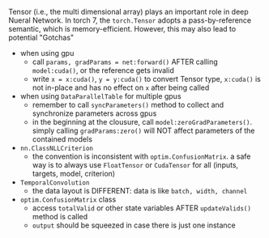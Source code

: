 Tensor (i.e., the multi dimensional array) plays an important role in deep Nueral Network. 
In torch 7, the `torch.Tensor` adopts a pass-by-reference semantic, which is memory-efficient. 
However, this may also lead to potential "Gotchas"
* when using gpu
  * call `params, gradParams = net:forward()` AFTER calling `model:cuda()`, or the reference gets invalid
  * write `x = x:cuda()`, `y = y:cuda()` to convert Tensor type, `x:cuda()` is not in-place and has no effect on `x` after being called
* when using `DataParallelTable` for multiple gpus
  * remember to call `syncParameters()` method to collect and synchronize parameters across gpus
  * in the beginning at the clousure, call `model:zeroGradParameters()`. simply calling `gradParams:zero()` will NOT affect parameters of the contained models   
* `nn.ClassNLLCriterion`
  * the convention is inconsistent with `optim.ConfusionMatrix`. a safe way is to always use `FloatTensor` or `CudaTensor` for all (inputs, targets, model, criterion)
* `TemporalConvolution`
  * the data layout is DIFFERENT: data is like `batch, width, channel` 
* `optim.ConfusionMatrix` class
  * access `totalValid` or other state variables AFTER `updateValids()` method is called
  * `output` should be squeezed in case there is just one instance

